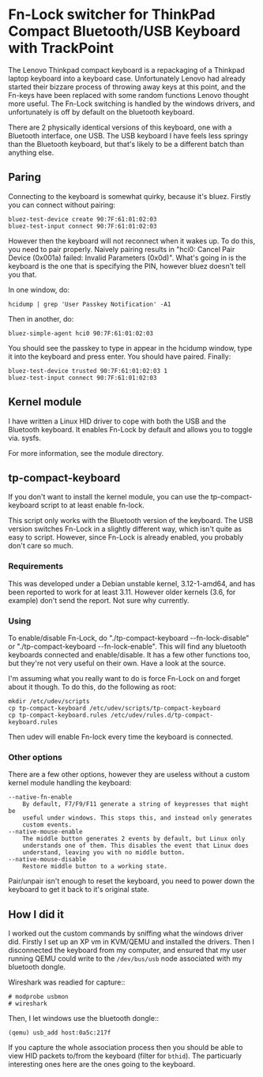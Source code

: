 Fn-Lock switcher for ThinkPad Compact Bluetooth/USB Keyboard with TrackPoint
============================================================================

The Lenovo Thinkpad compact keyboard is a repackaging of a Thinkpad
laptop keyboard into a keyboard case. Unfortunately Lenovo had
already started their bizzare process of throwing away keys at this point, and
the Fn-keys have been replaced with some random functions Lenovo thought more
useful. The Fn-Lock switching is handled by the windows drivers, and
unfortunately is off by default on the bluetooth keyboard.

There are 2 physically identical versions of this keyboard, one with a
Bluetooth interface, one USB. The USB keyboard I have feels less springy than
the Bluetooth keyboard, but that's likely to be a different batch than anything
else.

Paring
------

Connecting to the keyboard is somewhat quirky, because it's bluez. Firstly you
can connect without pairing:

    bluez-test-device create 90:7F:61:01:02:03
    bluez-test-input connect 90:7F:61:01:02:03

However then the keyboard will not reconnect when it wakes up. To do this, you
need to pair properly. Naively pairing results in "hci0: Cancel Pair Device
(0x001a) failed: Invalid Parameters (0x0d)". What's going in is the keyboard is
the one that is specifying the PIN, however bluez doesn't tell you that.

In one window, do:

    hcidump | grep 'User Passkey Notification' -A1

Then in another, do:

    bluez-simple-agent hci0 90:7F:61:01:02:03

You should see the passkey to type in appear in the hcidump window, type it
into the keyboard and press enter. You should have paired. Finally:

    bluez-test-device trusted 90:7F:61:01:02:03 1
    bluez-test-input connect 90:7F:61:01:02:03

Kernel module
-------------

I have written a Linux HID driver to cope with both the USB and the Bluetooth
keyboard. It enables Fn-Lock by default and allows you to toggle via. sysfs.

For more information, see the module directory.

tp-compact-keyboard
-------------------

If you don't want to install the kernel module, you can use the
tp-compact-keyboard script to at least enable fn-lock.

This script only works with the Bluetooth version of the keyboard. The USB
version switches Fn-Lock in a slightly different way, which isn't quite as easy
to script. However, since Fn-Lock is already enabled, you probably don't care
so much.

### Requirements

This was developed under a Debian unstable kernel, 3.12-1-amd64, and has been
reported to work for at least 3.11. However older kernels (3.6, for example)
don't send the report. Not sure why currently.

### Using

To enable/disable Fn-Lock, do "./tp-compact-keyboard --fn-lock-disable" or
"./tp-compact-keyboard --fn-lock-enable". This will find any bluetooth
keyboards connected and enable/disable. It has a few other functions too, but
they're not very useful on their own. Have a look at the source.

I'm assuming what you really want to do is force Fn-Lock on and forget about it
though. To do this, do the following as root:

    mkdir /etc/udev/scripts
    cp tp-compact-keyboard /etc/udev/scripts/tp-compact-keyboard
    cp tp-compact-keyboard.rules /etc/udev/rules.d/tp-compact-keyboard.rules

Then udev will enable Fn-lock every time the keyboard is connected.

### Other options

There are a few other options, however they are useless without a custom kernel
module handling the keyboard:

    --native-fn-enable
    	By default, F7/F9/F11 generate a string of keypresses that might be
    	useful under windows. This stops this, and instead only generates
    	custom events.
    --native-mouse-enable
        The middle button generates 2 events by default, but Linux only
        understands one of them. This disables the event that Linux does
        understand, leaving you with no middle button.
    --native-mouse-disable
        Restore middle button to a working state.

Pair/unpair isn't enough to reset the keyboard, you need to power down the
keyboard to get it back to it's original state.

How I did it
------------

I worked out the custom commands by sniffing what the windows driver did.
Firstly I set up an XP vm in KVM/QEMU and installed the drivers. Then I
disconnected the keyboard from my computer, and ensured that my user running
QEMU could write to the ``/dev/bus/usb`` node associated with my bluetooth
dongle.

Wireshark was readied for capture::

    # modprobe usbmon
    # wireshark

Then, I let windows use the bluetooth dongle::

    (qemu) usb_add host:0a5c:217f

If you capture the whole association process then you should be able to view
HID packets to/from the keyboard (filter for ``bthid``). The particuarly
interesting ones here are the ones going to the keyboard.
